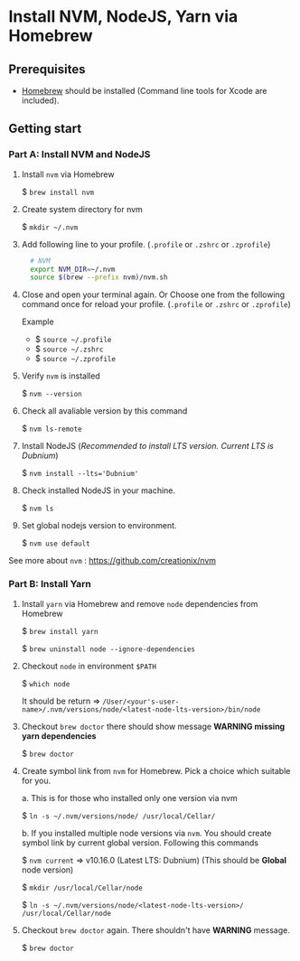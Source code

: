 # Install NVM, NodeJS, Yarn via Homebrew

## Prerequisites
- [Homebrew](https://brew.sh/) should be installed (Command line tools for Xcode are included).

## Getting start

### Part A: Install NVM and NodeJS

1. Install `nvm` via Homebrew
    
    $ `brew install nvm`
    
2. Create system directory for nvm
    
    $ `mkdir ~/.nvm`
    
3. Add following line to your profile. (`.profile` or `.zshrc` or `.zprofile`)

    ```bash
      # NVM
      export NVM_DIR=~/.nvm
      source $(brew --prefix nvm)/nvm.sh
    ```
    
4. Close and open your terminal again.
  Or Choose one from the following command once for reload your profile. (`.profile` or `.zshrc` or `.zprofile`)
  
    Example
      - $ `source ~/.profile`
      - $ `source ~/.zshrc`
      - $ `source ~/.zprofile`
      
5. Verify `nvm` is installed

    $ `nvm --version`
    
6. Check all avaliable version by this command

    $ `nvm ls-remote`
    
7. Install NodeJS (_Recommended to install LTS version. Current LTS is Dubnium_)
    
    $ `nvm install --lts='Dubnium'`
    
8. Check installed NodeJS in your machine.

    $ `nvm ls`
    
9. Set global nodejs version to environment.
    
    $ `nvm use default`
    
See more about `nvm` : https://github.com/creationix/nvm

### Part B: Install Yarn

1. Install `yarn` via Homebrew and remove `node` dependencies from Homebrew
    
    $ `brew install yarn`

    $ `brew uninstall node --ignore-dependencies`
    
2. Checkout `node` in environment `$PATH` 

    $ `which node`
    
    It should be return => `/User/<your's-user-name>/.nvm/versions/node/<latest-node-lts-version>/bin/node`
    
3. Checkout `brew doctor` there should show message **WARNING missing yarn dependencies**
    
    $ `brew doctor`
    
4. Create symbol link from `nvm` for Homebrew. Pick a choice which suitable for you.

    a. This is for those who installed only one version via nvm

    $ `ln -s ~/.nvm/versions/node/ /usr/local/Cellar/`
    
    b. If you installed multiple node versions via `nvm`. You should create symbol link by current global version. Following this commands
    
    $ `nvm current` => v10.16.0 (Latest LTS: Dubnium) (This should be **Global** node version)
    
    $ `mkdir /usr/local/Cellar/node`
    
    $ `ln -s ~/.nvm/versions/node/<latest-node-lts-version>/ /usr/local/Cellar/node`
    
4. Checkout `brew doctor` again. There shouldn't have **WARNING** message.

    $ `brew doctor`
